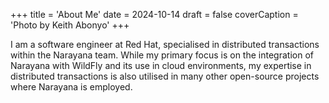 +++
title = 'About Me'
date = 2024-10-14
draft = false
coverCaption = 'Photo by Keith Abonyo'
+++

I am a software engineer at Red Hat, specialised in distributed transactions within the Narayana team. While my primary focus is on the integration of Narayana with WildFly and its use in cloud environments, my expertise in distributed transactions is also utilised in many other open-source projects where Narayana is employed.
